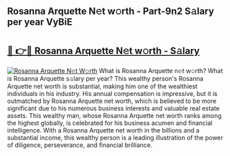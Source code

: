 ## Rosanna Arquette N𝚎t w𝚘rth - Part-9n2 S𝚊lary per year VyBiE

# <h2><a href="http://gc1s2wo.nevu.top/?p=Rosanna+Arquette">🔗 👉🔴 Rosanna Arquette N𝚎t w𝚘rth - S𝚊lary</a></h2>

[![Rosanna Arquette N𝚎t W𝚘rth](https://i.imgur.com/Oavwk0R.jpeg)](http://gc1s2wo.nevu.top/?p=Rosanna+Arquette)
What is Rosanna Arquette n𝚎t w𝚘rth? What is Rosanna Arquette s𝚊lary per year?
This wealthy person's Rosanna Arquette net worth is substantial, making him one of the wealthiest individuals in his industry. His annual compensation is impressive, but it is outmatched by Rosanna Arquette net worth, which is believed to be more significant due to his numerous business interests and valuable real estate assets. This wealthy man, whose Rosanna Arquette net worth ranks among the highest globally, is celebrated for his business acumen and financial intelligence. With a Rosanna Arquette net worth in the billions and a substantial income, this wealthy person is a leading illustration of the power of diligence, perseverance, and financial brilliance.
